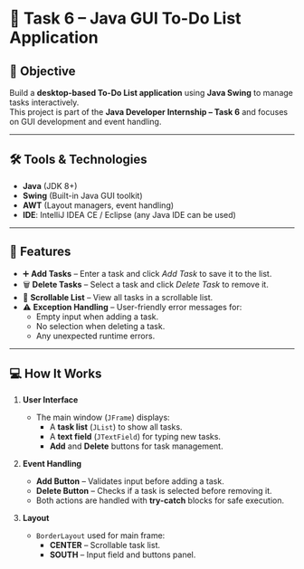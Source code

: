 # 📝 Task 6 – Java GUI To-Do List Application

## 📌 Objective
Build a **desktop-based To-Do List application** using **Java Swing** to manage tasks interactively.  
This project is part of the **Java Developer Internship – Task 6** and focuses on GUI development and event handling.

---

## 🛠 Tools & Technologies
- **Java** (JDK 8+)
- **Swing** (Built-in Java GUI toolkit)
- **AWT** (Layout managers, event handling)
- **IDE**: IntelliJ IDEA CE / Eclipse (any Java IDE can be used)

---

## 📖 Features
- ➕ **Add Tasks** – Enter a task and click *Add Task* to save it to the list.
- 🗑 **Delete Tasks** – Select a task and click *Delete Task* to remove it.
- 📜 **Scrollable List** – View all tasks in a scrollable list.
- ⚠ **Exception Handling** – User-friendly error messages for:
  - Empty input when adding a task.
  - No selection when deleting a task.
  - Any unexpected runtime errors.

---

## 💻 How It Works
1. **User Interface**
   - The main window (`JFrame`) displays:
     - A **task list** (`JList`) to show all tasks.
     - A **text field** (`JTextField`) for typing new tasks.
     - **Add** and **Delete** buttons for task management.

2. **Event Handling**
   - **Add Button** – Validates input before adding a task.
   - **Delete Button** – Checks if a task is selected before removing it.
   - Both actions are handled with **try-catch** blocks for safe execution.

3. **Layout**
   - `BorderLayout` used for main frame:
     - **CENTER** – Scrollable task list.
     - **SOUTH** – Input field and buttons panel.

